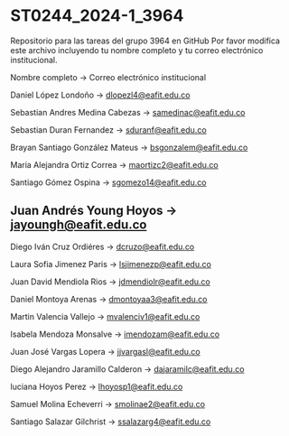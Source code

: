 # ST0244_2024-1_3964
Repositorio para las tareas del grupo 3964 en GitHub
Por favor modifica este archivo incluyendo tu nombre completo y tu correo electrónico institucional.

Nombre completo -> Correo electrónico institucional

Daniel López Londoño -> dlopezl4@eafit.edu.co

Sebastian Andres Medina Cabezas -> samedinac@eafit.edu.co

Sebastian Duran Fernandez -> sduranf@eafit.edu.co

Brayan Santiago González Mateus -> bsgonzalem@eafit.edu.co

Maria Alejandra Ortiz Correa -> maortizc2@eafit.edu.co

Santiago Gómez Ospina -> sgomezo14@eafit.edu.co

## Juan Andrés Young Hoyos -> jayoungh@eafit.edu.co

Diego Iván Cruz Ordiéres -> dcruzo@eafit.edu.co

Laura Sofia Jimenez Paris -> lsjimenezp@eafit.edu.co

Juan David Mendiola Rios -> jdmendiolr@eafit.edu.co

Daniel Montoya Arenas -> dmontoyaa3@eafit.edu.co

Martin Valencia Vallejo -> mvalenciv1@eafit.edu.co

Isabela Mendoza Monsalve -> imendozam@eafit.edu.co

Juan José Vargas Lopera -> jjvargasl@eafit.edu.co

Diego Alejandro Jaramillo Calderon -> dajaramilc@eafit.edu.co

luciana Hoyos Perez -> lhoyosp1@eafit.edu.co

Samuel Molina Echeverri -> smolinae2@eafit.edu.co

Santiago Salazar Gilchrist -> ssalazarg4@eafit.edu.co
